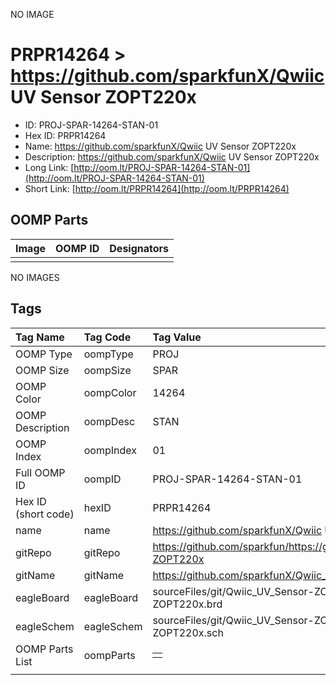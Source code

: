 


  
NO IMAGE  
# PRPR14264 > https://github.com/sparkfunX/Qwiic UV Sensor ZOPT220x

- ID: PROJ-SPAR-14264-STAN-01
- Hex ID: PRPR14264
- Name: https://github.com/sparkfunX/Qwiic UV Sensor ZOPT220x
- Description: https://github.com/sparkfunX/Qwiic UV Sensor ZOPT220x
- Long Link: [http://oom.lt/PROJ-SPAR-14264-STAN-01](http://oom.lt/PROJ-SPAR-14264-STAN-01)
- Short Link: [http://oom.lt/PRPR14264](http://oom.lt/PRPR14264)

## OOMP Parts
  

|Image|OOMP ID|Designators|
| :--- | :--- | :--- |
||||
  
NO IMAGES  
## Tags
  

|Tag Name|Tag Code|Tag Value|
| :--- | :--- | :--- |
|OOMP Type|oompType|PROJ|
|OOMP Size|oompSize|SPAR|
|OOMP Color|oompColor|14264|
|OOMP Description|oompDesc|STAN|
|OOMP Index|oompIndex|01|
|Full OOMP ID|oompID|PROJ-SPAR-14264-STAN-01|
|Hex ID (short code)|hexID|PRPR14264|
|name|name|https://github.com/sparkfunX/Qwiic UV Sensor ZOPT220x|
|gitRepo|gitRepo|https://github.com/sparkfun/https://github.com/sparkfunX/Qwiic_UV_Sensor-ZOPT220x|
|gitName|gitName|https://github.com/sparkfunX/Qwiic_UV_Sensor-ZOPT220x|
|eagleBoard|eagleBoard|sourceFiles/git/Qwiic_UV_Sensor-ZOPT220x/Hardware/Qwiic UV Sensor - ZOPT220x.brd|
|eagleSchem|eagleSchem|sourceFiles/git/Qwiic_UV_Sensor-ZOPT220x/Hardware/Qwiic UV Sensor - ZOPT220x.sch|
|OOMP Parts List|oompParts|<table><tr><td></td></tr></table>|
||||
